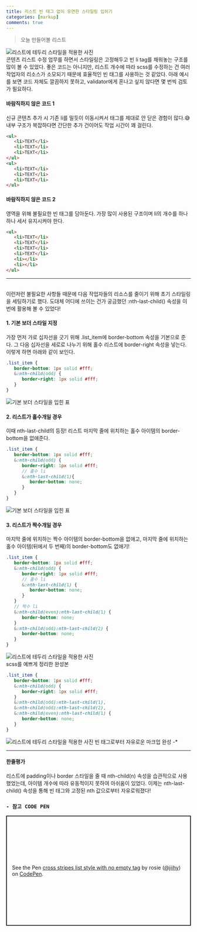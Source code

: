 ```yaml
---
title: 리스트 빈 태그 없이 유연한 스타일링 입히기
categories: [markup]
comments: true
---
```


> 오늘 만들어볼 리스트

<img src="../assets/img/markup1_1.png" alt="리스트에 테두리 스타일을 적용한 사진">


<br>
콘텐츠 리스트 수정 업무를 하면서 스타일링은 고정해두고 빈 li tag를 채워놓는 구조를 많이 볼 수 있었다. 좋은 코드는 아니지만, 리스트 개수에 따라 scss를 수정하는 건 여러 작업자의 리소스가 소모되기 때문에 효율적인 빈 태그를 사용하는 것 같았다. 아래 예시를 보면 코드 자체도 깔끔하지 못하고, validator에게 혼나고 싶지 않다면 몇 번씩 검토가 필요하다.


#### 바람직하지 않은 코드 1
신규 콘텐츠 추가 시 기존 li를 밀듯이 이동시켜서 태그를 제대로 안 닫은 경험이 많다.😅 <br>내부 구조가 복잡하다면 간단한 추가 건이어도 작업 시간이 꽤 걸린다.
```html
<ul>
   <li>TEXT</li>
   <li>TEXT</li>
   <li>TEXT</li>
</ul>
<ul>
   <li>TEXT</li>
   <li>TEXT</li>
   <li>TEXT</li>
</ul>
```

#### 바람직하지 않은 코드 2
영역을 위해 불필요한 빈 태그를 담아둔다. 가장 많이 사용된 구조이며 li의 개수를 하나하나 세서 유지시켜야 한다.
```html
<ul>
   <li>TEXT</li>
   <li>TEXT</li>
   <li>TEXT</li>
   <li>TEXT</li>
   <li></li>
   <li></li>
</ul>
```

----
<br>
이런저런 불필요한 사항들 때문에 다음 작업자들의 리소스를 줄이기 위해 초기 스타일링을 세팅하기로 했다. 도대체 어디에 쓰이는 건가 궁금했던 :nth-last-child() 속성을 이번에 활용해 볼 수 있었다!

#### 1. 기본 보더 스타일 지정
가장 먼저 가로 십자선을 긋기 위해 .list_item에 border-bottom 속성을 기본으로 준다. 그 다음 십자선을 세로로 나누기 위해 홀수 리스트에 border-right 속성을 넣는다. 이렇게 하면 아래와 같이 보인다. 
```scss
.list_item {
   border-bottom: 1px solid #fff;
   &:nth-child(odd) {
      border-right: 1px solid #fff;
   }
}
```

<img src="../assets/img/markup1_2.png" alt="기본 보더 스타일을 입힌 표">

#### 2. 리스트가 홀수개일 경우
이때 nth-last-child의 등장! 리스트 마지막 줄에 위치하는 홀수 아이템의 border-bottom을 없애준다.
```scss
.list_item {
   border-bottom: 1px solid #fff;
   &:nth-child(odd) {
      border-right: 1px solid #fff;
      // 홀수 li
      &:nth-last-child(1){
         border-bottom: none;
      }
   }
}
```

<img src="../assets/img/markup1_3.png" alt="기본 보더 스타일을 입힌 표">

#### 3. 리스트가 짝수개일 경우
마지막 줄에 위치하는 짝수 아이템의 border-bottom을 없애고, 마지막 줄에 위치하는 홀수 아이템(뒤에서 두 번째)의 border-bottom도 없애기!
```scss
.list_item {
   border-bottom: 1px solid #fff;
   &:nth-child(odd) {
      border-right: 1px solid #fff;
      // 홀수 li
      &:nth-last-child(1) {
         border-bottom: none;
      }
   }
   // 짝수 li
   &:nth-child(even):nth-last-child(1) {
      border-bottom: none;
   }
   &:nth-child(odd):nth-last-child(2) {
      border-bottom: none;
   }
}
```

<img src="../assets/img/markup1_1.png" alt="리스트에 테두리 스타일을 적용한 사진">

<br>
scss를 예쁘게 정리한 완성본

```scss
.list_item {
   border-bottom: 1px solid #fff;
   &:nth-child(odd) {
      border-right: 1px solid #fff;
   }
   &:nth-child(odd):nth-last-child(1),
   &:nth-child(odd):nth-last-child(2),
   &:nth-child(even):nth-last-child(1) {
      border-bottom: none;
   }
}
```
<img src="../assets/img/markup1_4.gif" alt="리스트에 테두리 스타일을 적용한 사진">
빈 태그로부터 자유로운 마크업 완성 -*

----

#### 한줄평가
리스트에 padding이나 border 스타일을 줄 때 nth-child(n) 속성을 습관적으로 사용했었는데, 아이템 개수에 따라 유동적이지 못하여 아쉬움이 있었다. 이제는 nth-last-child() 속성을 통해 빈 태그와 고정된 nth 값으로부터 자유로워졌다!

### `- 참고 CODE PEN` 
<p class="codepen" data-height="300" data-default-tab="html" data-slug-hash="JjvjGpv" data-editable="true" data-user="jiihy" style="height: 300px; box-sizing: border-box; display: flex; align-items: center; justify-content: center; border: 2px solid; margin: 1em 0; padding: 1em;">
  <span>See the Pen <a href="https://codepen.io/jiihy/pen/JjvjGpv">
  cross stripes list style with no empty tag</a> by rosie (<a href="https://codepen.io/jiihy">@jiihy</a>)
  on <a href="https://codepen.io">CodePen</a>.</span>
</p>
<script async src="https://cpwebassets.codepen.io/assets/embed/ei.js"></script>
